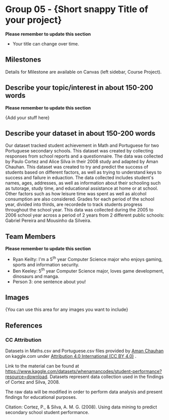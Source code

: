 # Group 05 - {Short snappy Title of your project}

**Please remember to update this section**

- Your title can change over time.

## Milestones

Details for Milestone are available on Canvas (left sidebar, Course Project).

## Describe your topic/interest in about 150-200 words

**Please remember to update this section**

{Add your stuff here}

## Describe your dataset in about 150-200 words

Our dataset tracked student achievement in Math and Portuguese for two Portuguese secondary schools. This dataset was created by collecting responses from school reports and a questionnaire. The data was collected by Paulo Cortez and Alice Silva in their 2008 study and adapted by Aman Chauhan. This dataset was created to try and predict the success of students based on different factors, as well as trying to understand keys to success and failure in eduaction. The data collected includes student's names, ages, addresses, as well as information about their schooling such as tutorage, study time, and educational assistance at home or at school. Other factors such as how leisure time was spent as well as alcohol consumption are also considered. Grades for each period of the school year, divided into thirds, are recordede to track students progress throughout the school year. This data was collected during the 2005 to 2006 school year across a period of 2 years from 2 different public schools: Gabriel Pereira and Mousinho da Silveira.


## Team Members

**Please remember to update this section**

- Ryan Keilty: I'm a 5<sup>th</sup> year Computer Science major who enjoys gaming, sports and information security.
- Ben Keeley: 5<sup>th</sup> year Computer Science major, loves game development, dinosaurs and manga.
- Person 3: one sentence about you!

## Images

{You can use this area for any images you want to include}

## References

### CC Attribution

Datasets in Maths.csv and Portuguese.csv files provided by [Aman Chauhan](https://www.kaggle.com/whenamancodes) on kaggle.com under [Attribution 4.0 International (CC BY 4.0)](https://creativecommons.org/licenses/by/4.0/) . 

Link to the material can be found at https://www.kaggle.com/datasets/whenamancodes/student-performance?resource=download. Datasets represent data collection used in the findings of Cortez and Silva, 2008.

The raw data will be modified in order to perform data analysis and present findings for educational purposes.

Citation: Cortez, P., & Silva, A. M. G. (2008). Using data mining to predict secondary school student performance.
